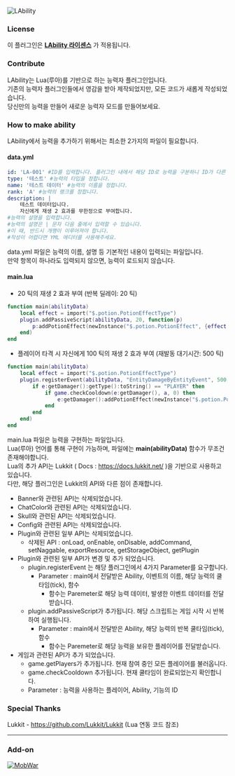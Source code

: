 ![LAbility](https://user-images.githubusercontent.com/30228621/145702029-17ecfee6-6838-4405-91e3-2bdc88564e19.png)
### License
이 플러그인은 [**LAbility 라이센스**](https://github.com/MINUTE1084/LAbility/blob/master/LICENSE.md) 가 적용됩니다. 
### Contribute
LAbility는 Lua(루아)를 기반으로 하는 능력자 플러그인입니다.\
기존의 능력자 플러그인들에서 영감을 받아 제작되었지만, 모든 코드가 새롭게 작성되었습니다.\
당신만의 능력을 만들어 새로운 능력자 모드를 만들어보세요.

### How to make ability
LAbility에서 능력을 추가하기 위해서는 최소한 2가지의 파일이 필요합니다.
#### data.yml
```yaml
id: 'LA-001' #ID를 입력합니다. 플러그인 내에서 해당 ID로 능력을 구분하니 ID가 다른 능력과 겹치지 않도록 해주세요.
type: '테스트' #능력의 타입을 정합니다.
name: '테스트 데이터' #능력의 이름을 정합니다.
rank: 'A' #능력의 랭크를 정합니다.
description: | 
    테스트 데이터입니다.
    자신에게 재생 2 효과를 무한정으로 부여합니다.
#능력의 설명을 입력합니다.
#능력의 설명은 | 문자 다음 줄에서 입력할 수 있습니다.
#이 때, 반드시 개행이 이루어져야 합니다.
#작성이 어렵다면 YML 에디터를 사용해주세요.
```
data.yml 파일은 능력의 이름, 설명 등 기본적인 내용이 입력되는 파일입니다.\
만약 항목이 하나라도 입력되지 않으면, 능력이 로드되지 않습니다.

#### main.lua
 - 20 틱의 재생 2 효과 부여 (반복 딜레이: 20 틱)
```lua
function main(abilityData)
	local effect = import("$.potion.PotionEffectType")
	plugin.addPassiveScript(abilityData, 20, function(p)
		p:addPotionEffect(newInstance("$.potion.PotionEffect", {effect.REGENERATION, 20, 1}))
	end)
end
```

 - 플레이어 타격 시 자신에게 100 틱의 재생 2 효과 부여 (재발동 대기시간: 500 틱)
```lua
function main(abilityData)
	local effect = import("$.potion.PotionEffectType")
	plugin.registerEvent(abilityData, "EntityDamageByEntityEvent", 500, function(a, e)
		if e:getDamager():getType():toString() == "PLAYER" then
			if game.checkCooldown(e:getDamager(), a, 0) then
				e:getDamager():addPotionEffect(newInstance("$.potion.PotionEffect", {effect.REGENERATION, 100, 1}))
			end
		end
	end)
end
```
main.lua 파일은 능력을 구현하는 파일입니다.\
Lua(루아) 언어를 통해 구현이 가능하며, 파일에는 **main(abilityData)** 함수가 무조건 존재해야합니다.\
Lua의 추가 API는 Lukkit ( Docs : https://docs.lukkit.net/ )을 기반으로 사용하고 있습니다.\
다만, 해당 플러그인은 Lukkit의 API와 다른 점이 존재합니다.
 - Banner와 관련된 API는 삭제되었습니다.
 - ChatColor와 관련된 API는 삭제되었습니다.
 - Skull와 관련된 API는 삭제되었습니다.
 - Config와 관련된 API는 삭제되었습니다.
 - Plugin와 관련된 일부 API는 삭제되었습니다.
   - 삭제된 API : onLoad, onEnable, onDisable, addCommand, setNaggable, exportResource, getStorageObject, getPlugin
 - Plugin와 관련된 일부 API가 변경 및 추가 되었습니다.
   - plugin.registerEvent 는 해당 플러그인에서 4가지 Parameter를 요구합니다.
     - Parameter : main에서 전달받은 Ability, 이벤트의 이름, 해당 능력의 쿨타임(tick), 함수
       - 함수는 Paremeter로 해당 능력 데이터, 발생한 이벤트 데이터를 전달받습니다.
   - plugin.addPassiveScript가 추가됩니다. 해당 스크립트는 게임 시작 시 반복하여 실행됩니다.
     - Parameter : main에서 전달받은 Ability, 해당 능력의 반복 쿨타임(tick), 함수
       - 함수는 Paremeter로 해당 능력을 보유한 플레이어를 전달받습니다.
 - 게임과 관련된 API가 추가 되었습니다.
    - game.getPlayers가 추가됩니다. 현재 참여 중인 모든 플레이어를 불러옵니다.
    - game.checkCooldown 추가됩니다. 현재 쿨타임이 완료되었는지 확인합니다.
     - Parameter : 능력을 사용하는 플레이어, Ability, 기능의 ID

### Special Thanks
Lukkit - https://github.com/Lukkit/Lukkit (Lua 연동 코드 참조)
***
### Add-on
[![MobWar](https://user-images.githubusercontent.com/30228621/145704497-ee1ab8c1-725e-478f-bc11-7caa54d0a779.png)](https://github.com/LuaAbility/MobWar)
